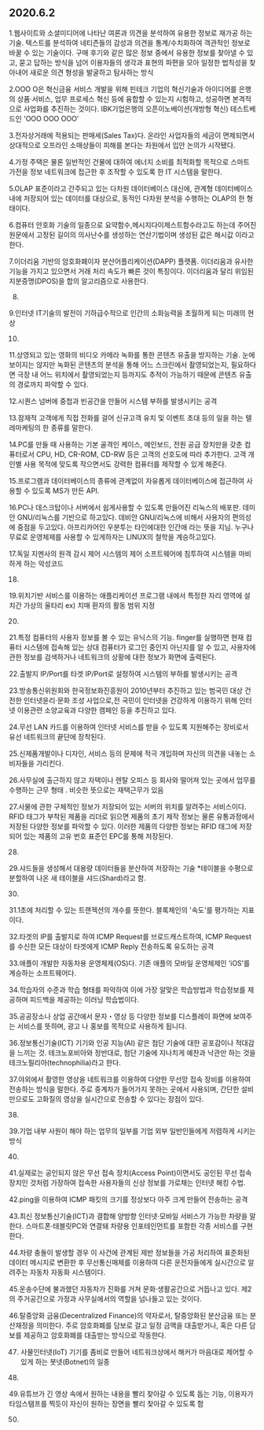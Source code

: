 ## 2020.6.2

1.웹사이트와 소셜미디어에 나타난 여론과 의견을 분석하여 유용한 정보로 재가공 하는 기술. 텍스트를 분석하여 네티즌들의 감성과 의견을 통계/수치화하여 객관적인 정보로 바꿀 수 있는 기술이다. 구매 후기와 같은 많은 정보 중에서 유용한 정보를 찾아낼 수 있고, 묻고 답하는 방식을 넘어 이용자들의 생각과 표현의 파편을 모아 일정한 법칙성을 찾아내어 새로운 의견 형성을 발굴하고 탐사하는 방식

2.OOO O은 혁신금융 서비스 개발을 위해 핀테크 기업의 혁신기술과 아이디어를 은행의 상품·서비스, 업무 프로세스 혁신 등에 융합할 수 있는지 시험하고, 성공하면 본격적으로 사업화를 추진하는 것이다. IBK기업은행의 오픈이노베이션(개방형 혁신) 테스트베드인 'OOO OOO OOO'

3.전자상거래에 적용되는 판매세(Sales Tax)다. 온라인 사업자들의 세금이 면제되면서 상대적으로 오프라인 소매상들이 피해를 본다는 차원에서 입안 논의가 시작됐다.

4.가정 주택은 물론 일반적인 건물에 대하여 에너지 소비를 최적화할 목적으로 스마트 가전을 정보 네트워크에 접근한 후 조작할 수 있도록 한 IT 시스템을 말한다.

5.OLAP 표준이라고 간주되고 있는 다차원 데이터베이스 대신에, 관계형 데이터베이스 내에 저장되어 있는 데이터를 대상으로, 동적인 다차원 분석을 수행하는 OLAP의 한 형태이다.

6.컴퓨터 안호화 기술의 일종으로 요약함수,메시지다이제스트함수라고도 하는데 주어진 원문에서  고정된 길이의 의사난수를 생성하는 연산기법이며 생성된 값은 해시값 이라고 한다.

7.이더리움 기반의 암호화폐이자 분산어플리케이션(DAPP) 플랫폼. 이더리움과 유사한 기능을 가지고 있으면서 거래 처리 속도가 빠른 것이 특징이다. 이더리움과 달리 위임된 지분증명(DPOS)을 합의 알고리즘으로 사용한다.

8.

9.인터넷 IT기술의 발전이 기하급수적으로 인간의 소화능력을 초월하게 되는 미래의 현상

10.

11.상영되고 있는 영화의 비디오 카메라 녹화를 통한 콘텐츠 유출을 방지하는 기술. 눈에 보이지는 않지만 녹화된 콘텐츠의 분석을 통해 어느 스크린에서 촬영되었는지, 필요하다면 극장 내 어느 위치에서 촬영되었는지 등까지도 추적이 가능하기 때문에 콘텐츠 유출의 경로까지 파악할 수 있다.

12.시퀀스 넘버에 중첩과 빈공간을 만들어 시스템 부하를 발생시키는 공격

13.잠재적 고객에게 직접 전화를 걸어 신규고객 유치 및 이벤트 초대 등의 일을 하는 텔레마케팅의 한 종류를 말한다.

14.PC를 만들 때 사용하는 기본 골격인 케이스, 메인보드, 전원 공급 장치만을 갖춘 컴퓨터로서 CPU, HD, CR-ROM, CD-RW 등은 고객의 선호도에 따라 추가한다. 고객 개인별 사용 목적에 맞도록 작으면서도 강력한 컴퓨터를 제작할 수 있게 해준다.

15.프로그램과 데이터베이스의 종류에 관계없이 자유롭게 데이터베이스에 접근하여 사용할 수 있도록 MS가 만든 API.

16.PC나 데스크탑이나 서버에서 쉽게사용할 수 있도록 만들어진 리눅스의 배포판. 데미안 GNU/리눅스를 기반으로 하고있다. 데비안 GNU/리눅스에 비해서 사용자의 편의성에 중점을 두고있다. 아프리카어인 우분투는 타인에대한 인간애 라는 뜻을 지님. 누구나 무료로 운영체제를 사용할 수 있게하자는 LINUX의 철학을 계승하고있다.

17.독일 지멘사의 원격 감시 제어 시스템의 제어 소프트웨어에 침투하여 시스템을 마비하게 하는 악성코드

18.

19.위치기반 서비스를 이용하는 애플리케이션 프로그램 내에서 특정한 자리 영역에 설치간 가상의 울타리 ex) 치매 환자의 활동 범위 지정

20.

21.특정 컴퓨터의 사용자 정보를 볼 수 있는 유닉스의 기능. finger를 실행하면 현재 컴퓨터 시스템에 접속해 있는 상대 컴퓨터가 로그인 중인지 아닌지를 알 수 있고, 사용자에 관한 정보를 검색하거나 네트워크의 상황에 대한 정보가 화면에 출력된다.

22.출발지 IP/Port를 타겟 IP/Port로 설정하여 시스템의 부하를 발생시키는 공격

23.방송통신위원회와 한국정보화진흥원이 2010년부터 추진하고 있는 범국민 대상 건전한 인터넷윤리·문화 조성 사업으로,전 국민이 인터넷을 건강하게 이용하기 위해 인터넷 이용관련 소양교육과 다양한 캠페인 등을 추진하고 있다.

24.무선 LAN 카드를 이용하여 인터넷 서비스를 받을 수 있도록 지원해주는 장비로서 유선 네트워크의 끝단에 장착된다.

25.신제품개발이나 디자인, 서비스 등의 문제에 적극 개입하며 자신의 의견을 내놓는 소비자들을 가리킨다.

26.사무실에 출근하지 않고 자택이나 렌탈 오피스 등 회사와 떨어져 있는 곳에서 업무를 수행하는 근무 형태 . 비슷한 뜻으로는 재택근무가 있음

27.사물에 관한 구체적인 정보가 저장되어 있는 서버의 위치를 알려주는 서비스이다. RFID 태그가 부착된 제품을 리더로 읽으면 제품의 초기 제작 정보는 물론 유통과정에서 저장된 다양한 정보를 파악할 수 있다. 이러한 제품의 다양한 정보는 RFID 태그에 저장되어 있는 제품의 고유 번호 표준인 EPC를 통해 저장된다.

28.

29.샤드들을 생성해서 대용량 데이터들을 분산하여 저장하는 기술 *테이블을 수평으로 분할하여 나온 새 테이블을 샤드(Shard)라고 함.

30.

31.1초에 처리할 수 있는 트랜젝션의 개수를 뜻한다. 블록체인의 '속도'를 평가하는 지표이다.

32.타겟의 IP를 출발지로 하여 ICMP Request를 브로드캐스트하여, ICMP Request를 수신한 모든 대상이 타겟에게 ICMP Reply 전송하도록 유도하는 공격

33.애플이 개발한 자동차용 운영체제(OS)다. 기존 애플의 모바일 운영체제인 ‘iOS’를 계승하는 소프트웨어다.

34.학습자의 수준과 학습 형태를 파악하여 이에 가장 알맞은 학습방법과 학습정보를 제공하며 피드백을 제공하는 이러닝 학습법이다.

35.공공장소나 상업 공간에서 문자・영상 등 다양한 정보를 디스플레이 화면에 보여주는 서비스를 뜻하며, 광고 나 홍보를 목적으로 사용하게 됩니다.

36.정보통신기술(ICT) 기기와 인공 지능(AI) 같은 첨단 기술에 대한 공포감이나 적대감을 느끼는 것. 테크노포비아와 정반대로, 첨단 기술에 지나치게 예찬과 낙관만 하는 것을 테크노필리아(technophilia)라고 한다.

37.야외에서 촬영한 영상을 네트워크를 이용하여 다양한 무선망 접속 장비를 이용하여 전송하는 방식을 말한다. 주로 중계차가 들어가지 못하는 곳에서 사용되며, 간단한 설비만으로도 고화질의 영상을 실시간으로 전송할 수 있다는 장점이 있다.

38.

39.기업 내부 사원이 해야 하는 업무의 일부를 기업 외부 일반인들에게 저렴하게 시키는 방식

40.

41.실제로는 공인되지 않은 무선 접속 장치(Access Point)이면서도 공인된 무선 접속 장치인 것처럼 가장하여 접속한 사용자들의 신상 정보를 가로채는 인터넷 해킹 수법.

42.ping을 이용하여 ICMP 패킷의 크기를 정상보다 아주 크게 만들어 전송하는 공격

43.최신 정보통신기술(ICT)과 결합해 양방향 인터넷·모바일 서비스가 가능한 차량을 말한다. 스마트폰·태블릿PC와 연결돼 차량용 인포테인먼트를 포함한 각종 서비스를 구현한다.

44.차량 충돌이 발생할 경우 이 사건에 관계된 제반 정보들을 가공 처리하여 표준화된 데이터 메시지로 변환한 후 무선통신매체를 이용하여 다른 운전자들에게 실시간으로 알려주는 자동차 자동화 시스템이다.

45.운송수단에 불과했던 자동차가 진화를 거쳐 문화·생활공간으로 거듭나고 있다. 제2의 주거공간으로 가정과 사무실에서의 역할을 넘나들고 있는 것이다. 

46.탈중앙화 금융(Decentralized Finance)의 약자로서, 탈중앙화된 분산금융 또는 분산재정을 의미한다. 주로 암호화폐를 담보로 걸고 일정 금액을 대출받거나, 혹은 다른 담보를 제공하고 암호화폐를 대출받는 방식으로 작동한다.

47. 사물인터넷(IoT) 기기를 좀비로 만들어 네트워크상에서 해커가 마음대로 제어할 수 있게 하는 봇넷(Botnet)의 일종

48.

49.유튜브가 긴 영상 속에서 원하는 내용을 빨리 찾아갈 수 있도록 돕는 기능, 이용자가 타임스탬프를 찍듯이 자신이 원하는 장면을 빨리 찾아갈 수 있도록 함

50.